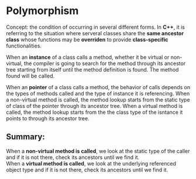 # Polymorphism
Concept: the condition of occurring in several different forms. In **C++**, it is referring to the situation where serveral classes share the **same ancestor class** whose functions may
be **overriden** to provide **class-specific** functionalities.


When an **instance** of a class calls a method, whether it be virtual or non-virtual, the compiler is going to search for the method  through its ancestor tree starting from itself until the method definition is found.
The method found will be called.

When an **pointer** of a class calls a method, the behavior of calls depends on the types of methods called and the type of instance it is referencing.
When a non-virtual method is called, the method lookup starts from the static type of class of the pointer through its ancestor tree.
When a virtual method is called, the method lookup starts from the the class type of the isntance it points to through its ancestor tree.


## Summary:
When a **non-virtual method is called**, we look at the static type of the caller and if it is not there, check its ancestors until we find it.\
When a **virtual method is called**, we look at the underlying referenced object type and if it is not there, check its ancestors until we find it.
